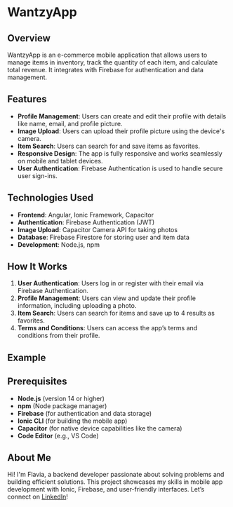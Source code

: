 # WantzyApp

## Overview
WantzyApp is an e-commerce mobile application that allows users to manage items in inventory, track the quantity of each item, and calculate total revenue. It integrates with Firebase for authentication and data management.

## Features
- **Profile Management**: Users can create and edit their profile with details like name, email, and profile picture.
- **Image Upload**: Users can upload their profile picture using the device's camera.
- **Item Search**: Users can search for and save items as favorites.
- **Responsive Design**: The app is fully responsive and works seamlessly on mobile and tablet devices.
- **User Authentication**: Firebase Authentication is used to handle secure user sign-ins.

## Technologies Used
- **Frontend**: Angular, Ionic Framework, Capacitor
- **Authentication**: Firebase Authentication (JWT)
- **Image Upload**: Capacitor Camera API for taking photos
- **Database**: Firebase Firestore for storing user and item data
- **Development**: Node.js, npm

## How It Works
1. **User Authentication**: Users log in or register with their email via Firebase Authentication.
2. **Profile Management**: Users can view and update their profile information, including uploading a photo.
3. **Item Search**: Users can search for items and save up to 4 results as favorites.
4. **Terms and Conditions**: Users can access the app’s terms and conditions from their profile.

## Example


## Prerequisites
- **Node.js** (version 14 or higher)
- **npm** (Node package manager)
- **Firebase** (for authentication and data storage)
- **Ionic CLI** (for building the mobile app)
- **Capacitor** (for native device capabilities like the camera)
- **Code Editor** (e.g., VS Code)

## About Me
Hi! I'm Flavia, a backend developer passionate about solving problems and building efficient solutions. This project showcases my skills in mobile app development with Ionic, Firebase, and user-friendly interfaces. Let’s connect on [LinkedIn](https://www.linkedin.com/in/flaviiferri)!
